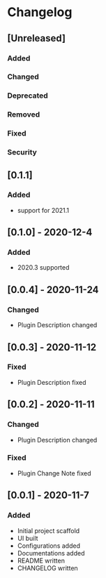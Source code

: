 # Changelog

## [Unreleased]
### Added

### Changed

### Deprecated

### Removed

### Fixed

### Security
## [0.1.1]

### Added

- support for 2021.1

## [0.1.0] - 2020-12-4

### Added

- 2020.3 supported

## [0.0.4] - 2020-11-24

### Changed

- Plugin Description changed

## [0.0.3] - 2020-11-12

### Fixed

- Plugin Description fixed

## [0.0.2] - 2020-11-11

### Changed

- Plugin Description changed

### Fixed

- Plugin Change Note fixed

## [0.0.1] - 2020-11-7

### Added

- Initial project scaffold
- UI built
- Configurations added
- Documentations added
- README written
- CHANGELOG written
